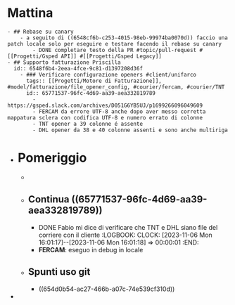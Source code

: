 # Mattina
	- ## Rebase su canary
		- a seguito di ((6548cf6b-c253-4015-98eb-99974ba0070d)) faccio una patch locale solo per eseguire e testare facendo il rebase su canary
			- DONE completare testo della PR #topic/pull-request #[[Progetti/Gsped API]] #[[Progetti/Gsped Legacy]]
	- ## Supporto fatturazione Priscilla
	  id:: 6548f6b4-2eea-4fce-9c81-d1397208d36f
		- ### Verificare configurazione openers #client/unifarco
		  tags:: [[Progetti/Motore di Fatturazione]], #model/fatturazione/file_opener_config, #courier/fercam, #courier/TNT
		  id:: 65771537-96fc-4d69-aa39-aea332819789
			- https://gsped.slack.com/archives/D051G6YB5UJ/p1699266096049609
			- FERCAM da errore UTF-8 anche dopo aver messo corretta mappatura sclera con codifica UTF-8 e numero errato di colonne
			- TNT opener a 39 colonne é assente
			- DHL opener da 38 e 40 colonne assenti e sono anche multiriga
- # Pomeriggio
	-
	- ## Continua ((65771537-96fc-4d69-aa39-aea332819789))
		- DONE Fabio mi dice di verificare che TNT e DHL siano file del corriere con il cliente
		  :LOGBOOK:
		  CLOCK: [2023-11-06 Mon 16:01:17]--[2023-11-06 Mon 16:01:18] =>  00:00:01
		  :END:
		- **FERCAM**: eseguo in debug in locale
	- ## Spunti uso git
		- ((654d0b54-ac27-466b-a07c-74e539cf310d))
-